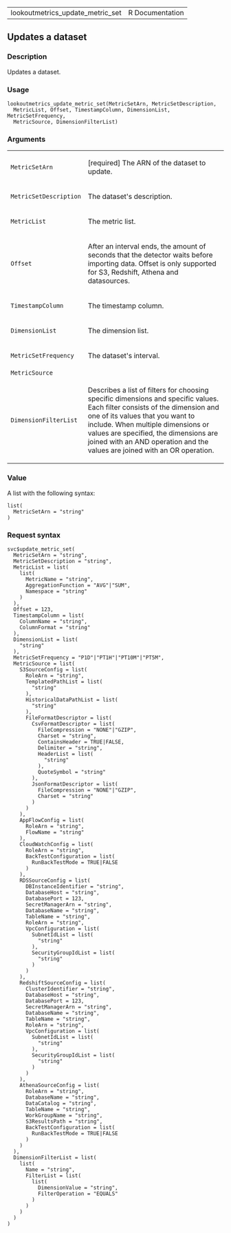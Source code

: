 <table style="width: 100%;">
<tbody>
<tr class="odd">
<td>lookoutmetrics_update_metric_set</td>
<td style="text-align: right;">R Documentation</td>
</tr>
</tbody>
</table>

## Updates a dataset

### Description

Updates a dataset.

### Usage

    lookoutmetrics_update_metric_set(MetricSetArn, MetricSetDescription,
      MetricList, Offset, TimestampColumn, DimensionList, MetricSetFrequency,
      MetricSource, DimensionFilterList)

### Arguments

<table>
<colgroup>
<col style="width: 35%" />
<col style="width: 65%" />
</colgroup>
<tbody>
<tr class="odd">
<td><code
id="lookoutmetrics_update_metric_set_:_MetricSetArn">MetricSetArn</code></td>
<td><p>[required] The ARN of the dataset to update.</p></td>
</tr>
<tr class="even">
<td><code
id="lookoutmetrics_update_metric_set_:_MetricSetDescription">MetricSetDescription</code></td>
<td><p>The dataset's description.</p></td>
</tr>
<tr class="odd">
<td><code
id="lookoutmetrics_update_metric_set_:_MetricList">MetricList</code></td>
<td><p>The metric list.</p></td>
</tr>
<tr class="even">
<td><code
id="lookoutmetrics_update_metric_set_:_Offset">Offset</code></td>
<td><p>After an interval ends, the amount of seconds that the detector
waits before importing data. Offset is only supported for S3, Redshift,
Athena and datasources.</p></td>
</tr>
<tr class="odd">
<td><code
id="lookoutmetrics_update_metric_set_:_TimestampColumn">TimestampColumn</code></td>
<td><p>The timestamp column.</p></td>
</tr>
<tr class="even">
<td><code
id="lookoutmetrics_update_metric_set_:_DimensionList">DimensionList</code></td>
<td><p>The dimension list.</p></td>
</tr>
<tr class="odd">
<td><code
id="lookoutmetrics_update_metric_set_:_MetricSetFrequency">MetricSetFrequency</code></td>
<td><p>The dataset's interval.</p></td>
</tr>
<tr class="even">
<td><code
id="lookoutmetrics_update_metric_set_:_MetricSource">MetricSource</code></td>
<td></td>
</tr>
<tr class="odd">
<td><code
id="lookoutmetrics_update_metric_set_:_DimensionFilterList">DimensionFilterList</code></td>
<td><p>Describes a list of filters for choosing specific dimensions and
specific values. Each filter consists of the dimension and one of its
values that you want to include. When multiple dimensions or values are
specified, the dimensions are joined with an AND operation and the
values are joined with an OR operation.</p></td>
</tr>
</tbody>
</table>

### Value

A list with the following syntax:

    list(
      MetricSetArn = "string"
    )

### Request syntax

    svc$update_metric_set(
      MetricSetArn = "string",
      MetricSetDescription = "string",
      MetricList = list(
        list(
          MetricName = "string",
          AggregationFunction = "AVG"|"SUM",
          Namespace = "string"
        )
      ),
      Offset = 123,
      TimestampColumn = list(
        ColumnName = "string",
        ColumnFormat = "string"
      ),
      DimensionList = list(
        "string"
      ),
      MetricSetFrequency = "P1D"|"PT1H"|"PT10M"|"PT5M",
      MetricSource = list(
        S3SourceConfig = list(
          RoleArn = "string",
          TemplatedPathList = list(
            "string"
          ),
          HistoricalDataPathList = list(
            "string"
          ),
          FileFormatDescriptor = list(
            CsvFormatDescriptor = list(
              FileCompression = "NONE"|"GZIP",
              Charset = "string",
              ContainsHeader = TRUE|FALSE,
              Delimiter = "string",
              HeaderList = list(
                "string"
              ),
              QuoteSymbol = "string"
            ),
            JsonFormatDescriptor = list(
              FileCompression = "NONE"|"GZIP",
              Charset = "string"
            )
          )
        ),
        AppFlowConfig = list(
          RoleArn = "string",
          FlowName = "string"
        ),
        CloudWatchConfig = list(
          RoleArn = "string",
          BackTestConfiguration = list(
            RunBackTestMode = TRUE|FALSE
          )
        ),
        RDSSourceConfig = list(
          DBInstanceIdentifier = "string",
          DatabaseHost = "string",
          DatabasePort = 123,
          SecretManagerArn = "string",
          DatabaseName = "string",
          TableName = "string",
          RoleArn = "string",
          VpcConfiguration = list(
            SubnetIdList = list(
              "string"
            ),
            SecurityGroupIdList = list(
              "string"
            )
          )
        ),
        RedshiftSourceConfig = list(
          ClusterIdentifier = "string",
          DatabaseHost = "string",
          DatabasePort = 123,
          SecretManagerArn = "string",
          DatabaseName = "string",
          TableName = "string",
          RoleArn = "string",
          VpcConfiguration = list(
            SubnetIdList = list(
              "string"
            ),
            SecurityGroupIdList = list(
              "string"
            )
          )
        ),
        AthenaSourceConfig = list(
          RoleArn = "string",
          DatabaseName = "string",
          DataCatalog = "string",
          TableName = "string",
          WorkGroupName = "string",
          S3ResultsPath = "string",
          BackTestConfiguration = list(
            RunBackTestMode = TRUE|FALSE
          )
        )
      ),
      DimensionFilterList = list(
        list(
          Name = "string",
          FilterList = list(
            list(
              DimensionValue = "string",
              FilterOperation = "EQUALS"
            )
          )
        )
      )
    )

